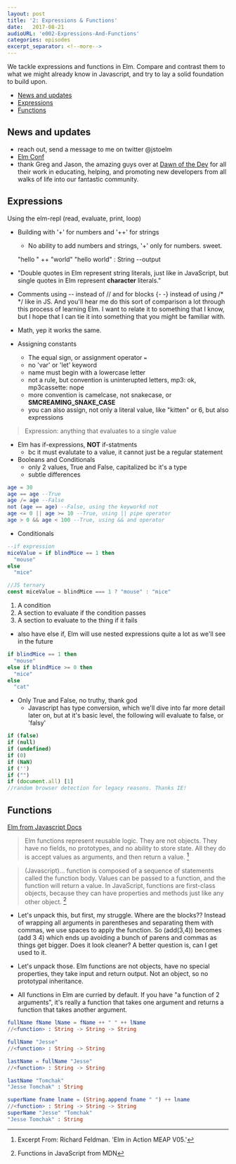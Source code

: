```yaml
---
layout: post
title: '2: Expressions & Functions'
date:   2017-08-21
audioURL: 'e002-Expressions-And-Functions'
categories: episodes
excerpt_separator: <!--more-->
---
```

We tackle expressions and functions in Elm. Compare and contrast them to what we might already know in Javascript, and try to lay a solid foundation to build upon. 

<!--more-->
<!-- TOC -->

- [News and updates](#news-and-updates)
- [Expressions](#expressions)
- [Functions](#functions)

<!-- /TOC -->
## News and updates
* reach out, send a message to me on twitter @jstoelm
* [Elm Conf](https://www.elm-conf.us)
* thank Greg and Jason, the amazing guys over at [Dawn of the Dev](https://itunes.apple.com/us/podcast/dawn-of-the-devs-podcast/id1256007479?mt=2) for all their work in educating, helping, and promoting new developers from all walks of life into our fantastic community.


## Expressions
Using the elm-repl (read, evaluate, print, loop)
* Building with '+' for numbers and '++' for strings
	* No ability to add numbers and strings, '+' only for numbers. sweet.

	"hello " ++ "world"
	"hello world" : String --output

* "Double quotes in Elm represent string literals, just like in JavaScript, but single quotes in Elm represent **character** literals."
* Comments using -- instead of // and for blocks {- -} instead of using /* */ like in JS. And you'll hear me do this sort of comparison a lot through this process of learning Elm. I want to relate it to something that I know, but I hope that I can tie it into something that you might be familiar with.
* Math, yep it works the same.
* Assigning constants
  * The equal sign, or assignment operator `=`
  * no 'var' or 'let' keyword
  * name must begin with a lowercase letter
  * not a rule, but convention is uninterupted letters, mp3: ok, mp3cassette: nope
  * more convention is camelcase, not snakecase, or **SMCREAMING_SNAKE_CASE**
  * you can also assign, not only a literal value, like "kitten" or 6, but also expressions
>Expression: anything that evaluates to a single value
* Elm has if-expressions, **NOT** if-statments
  * bc it must evalutate to a value, it cannot just be a regular statement
* Booleans and Conditionals
  * only 2 values, True and False, capitalized bc it's a type
  * subtle differences
```elm
age = 30
age == age --True
age /= age --False
not (age == age) --False, using the keyworkd not
age <= 0 || age >= 10 --True, using || pipe operator
age > 0 && age < 100 --True, using && and operator
```
  * Conditionals
```elm
--if expression
miceValue = if blindMice == 1 then
  "mouse"
else
  "mice"
```
```javascript
//JS ternary
const miceValue = blindMice === 1 ? "mouse" : "mice"
```
  1. A condition
  2. A section to evaluate if the condition passes
  3. A section to evaluate to the thing if it fails
  * also have else if, Elm will use nested expressions quite a lot as we'll see in the future
```elm
if blindMice == 1 then
  "mouse"
else if blindMice >= 0 then
  "mice"
else
  "cat"
```
  * Only True and False, no truthy, thank god
    * Javascript has type conversion, which we'll dive into far more detail later on, but at it's basic level, the following will evaluate to false, or 'falsy'
```javascript
if (false)
if (null)
if (undefined)
if (0)
if (NaN)
if ('')
if ("")
if (document.all) [1]
//random browser detection for legacy reasons. Thanks IE!
```

## Functions
[Elm from Javascript Docs](http://elm-lang.org/docs/from-javascript)
>Elm functions represent reusable logic. They are not objects. They have no fields, no prototypes, and no ability to store state. All they do is accept values as arguments, and then return a value. [^1]

>(Javascript)... function is composed of a sequence of statements called the function body. Values can be passed to a function, and the function will return a value. In JavaScript, functions are first-class objects, because they can have properties and methods just like any other object. [^2]

* Let's unpack this, but first, my struggle. Where are the blocks?? Instead of wrapping all arguments in parentheses and separating them with commas, we use spaces to apply the function. So (add(3,4)) becomes (add 3 4) which ends up avoiding a bunch of parens and commas as things get bigger. Does it look cleaner? A better question is, can I get used to it.

* Let's unpack those. Elm functions are not objects, have no special properties, they take input and return output. Not an object, so no prototypal inheritance.

* All functions in Elm are curried by default. If you have "a function of 2 arguments", it's really a function that takes one argument and returns a function that takes another argument.
```elm
fullName fName lName = fName ++ " " ++ lName
//<function> : String -> String -> String

fullName "Jesse"
//<function> : String -> String

lastName = fullName "Jesse"
//<function> : String -> String

lastName "Tomchak"
"Jesse Tomchak" : String

superName fname lname = (String.append fname " ") ++ lname
//<function> : String -> String -> String
superName "Jesse" "Tomchak"
"Jesse Tomchak" : String
```




[^1]:Excerpt From: Richard Feldman. 'Elm in Action MEAP V05.'
[^2]:Functions in JavaScript from MDN

